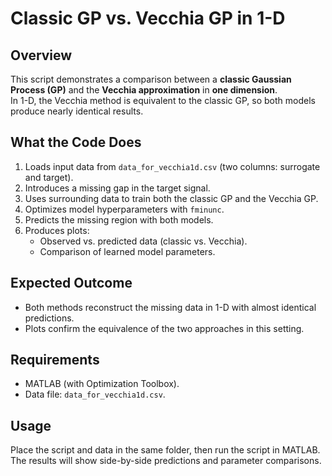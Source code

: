 # Classic GP vs. Vecchia GP in 1-D

## Overview
This script demonstrates a comparison between a **classic Gaussian Process (GP)** and the **Vecchia approximation** in **one dimension**.  
In 1-D, the Vecchia method is equivalent to the classic GP, so both models produce nearly identical results.

## What the Code Does
1. Loads input data from `data_for_vecchia1d.csv` (two columns: surrogate and target).
2. Introduces a missing gap in the target signal.
3. Uses surrounding data to train both the classic GP and the Vecchia GP.
4. Optimizes model hyperparameters with `fminunc`.
5. Predicts the missing region with both models.
6. Produces plots:
   - Observed vs. predicted data (classic vs. Vecchia).
   - Comparison of learned model parameters.

## Expected Outcome
- Both methods reconstruct the missing data in 1-D with almost identical predictions.
- Plots confirm the equivalence of the two approaches in this setting.

## Requirements
- MATLAB (with Optimization Toolbox).
- Data file: `data_for_vecchia1d.csv`.

## Usage
Place the script and data in the same folder, then run the script in MATLAB.  
The results will show side-by-side predictions and parameter comparisons.
